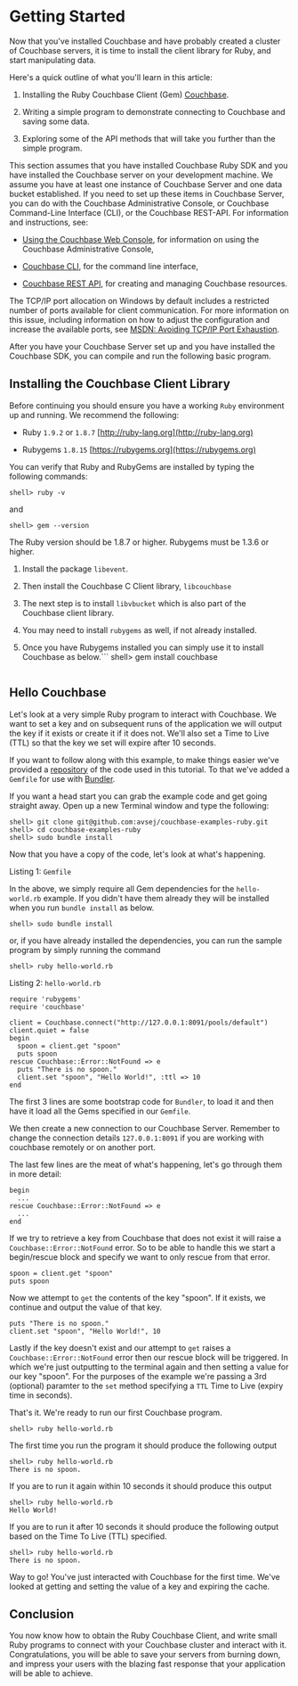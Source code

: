 # Getting Started

Now that you've installed Couchbase and have probably created a cluster of
Couchbase servers, it is time to install the client library for Ruby, and start
manipulating data.

Here's a quick outline of what you'll learn in this article:

 1. Installing the Ruby Couchbase Client (Gem)
    [Couchbase](https://github.com/couchbase/couchbase-ruby-client).

 1. Writing a simple program to demonstrate connecting to Couchbase and saving some
    data.

 1. Exploring some of the API methods that will take you further than the simple
    program.

This section assumes that you have installed Couchbase Ruby SDK and you have
installed the Couchbase server on your development machine. We assume you have
at least one instance of Couchbase Server and one data bucket established. If
you need to set up these items in Couchbase Server, you can do with the
Couchbase Administrative Console, or Couchbase Command-Line Interface (CLI), or
the Couchbase REST-API. For information and instructions, see:

 * [Using the Couchbase Web
   Console](http://www.couchbase.com/docs/couchbase-manual-1.8/couchbase-introduction.html),
   for information on using the Couchbase Administrative Console,

 * [Couchbase
   CLI](http://www.couchbase.com/docs/couchbase-manual-1.8/couchbase-admin-web-console.html),
   for the command line interface,

 * [Couchbase REST
   API](http://www.couchbase.com/docs/couchbase-manual-1.8/couchbase-admin-restapi.html),
   for creating and managing Couchbase resources.

The TCP/IP port allocation on Windows by default includes a restricted number of
ports available for client communication. For more information on this issue,
including information on how to adjust the configuration and increase the
available ports, see [MSDN: Avoiding TCP/IP Port
Exhaustion](http://msdn.microsoft.com/en-us/library/aa560610(v=bts.20).aspx).

After you have your Couchbase Server set up and you have installed the Couchbase
SDK, you can compile and run the following basic program.

<a id="couchbase-sdk-ruby-getting-started-installing"></a>

## Installing the Couchbase Client Library

Before continuing you should ensure you have a working `Ruby` environment up and
running. We recommend the following:

 * Ruby `1.9.2` or `1.8.7`  [http://ruby-lang.org](http://ruby-lang.org)

 * Rubygems `1.8.15`  [https://rubygems.org](https://rubygems.org)

You can verify that Ruby and RubyGems are installed by typing the following
commands:


```
shell> ruby -v
```

and


```
shell> gem --version
```

The Ruby version should be 1.8.7 or higher. Rubygems must be 1.3.6 or higher.

 1. Install the package `libevent`.

 1. Then install the Couchbase C Client library, `libcouchbase`

 1. The next step is to install `libvbucket` which is also part of the Couchbase
    client library.

 1. You may need to install `rubygems` as well, if not already installed.

 1. Once you have Rubygems installed you can simply use it to install Couchbase as
    below.```
    shell> gem install couchbase
    ```

<a id="couchbase-sdk-ruby-getting-started-hello"></a>

## Hello Couchbase

Let's look at a very simple Ruby program to interact with Couchbase. We want to
set a key and on subsequent runs of the application we will output the key if it
exists or create it if it does not. We'll also set a Time to Live (TTL) so that
the key we set will expire after 10 seconds.

If you want to follow along with this example, to make things easier we've
provided a [repository](https://github.com/avsej/couchbase-examples-ruby) of the
code used in this tutorial. To that we've added a `Gemfile` for use with
[Bundler](http://gembundler.com).

If you want a head start you can grab the example code and get going straight
away. Open up a new Terminal window and type the following:


```
shell> git clone git@github.com:avsej/couchbase-examples-ruby.git
shell> cd couchbase-examples-ruby
shell> sudo bundle install
```

Now that you have a copy of the code, let's look at what's happening.

Listing 1: `Gemfile`

In the above, we simply require all Gem dependencies for the `hello-world.rb`
example. If you didn't have them already they will be installed when you run
`bundle install` as below.


```
shell> sudo bundle install
```

or, if you have already installed the dependencies, you can run the sample
program by simply running the command


```
shell> ruby hello-world.rb
```

Listing 2: `hello-world.rb`


```
require 'rubygems'
require 'couchbase'

client = Couchbase.connect("http://127.0.0.1:8091/pools/default")
client.quiet = false
begin
  spoon = client.get "spoon"
  puts spoon
rescue Couchbase::Error::NotFound => e
  puts "There is no spoon."
  client.set "spoon", "Hello World!", :ttl => 10
end
```

The first 3 lines are some bootstrap code for `Bundler`, to load it and then
have it load all the Gems specified in our `Gemfile`.

We then create a new connection to our Couchbase Server. Remember to change the
connection details `127.0.0.1:8091` if you are working with couchbase remotely
or on another port.

The last few lines are the meat of what's happening, let's go through them in
more detail:


```
begin
  ...
rescue Couchbase::Error::NotFound => e
  ...
end
```

If we try to retrieve a key from Couchbase that does not exist it will raise a
`Couchbase::Error::NotFound` error. So to be able to handle this we start a
begin/rescue block and specify we want to only rescue from that error.


```
spoon = client.get "spoon"
puts spoon
```

Now we attempt to `get` the contents of the key "spoon". If it exists, we
continue and output the value of that key.


```
puts "There is no spoon."
client.set "spoon", "Hello World!", 10
```

Lastly if the key doesn't exist and our attempt to `get` raises a
`Couchbase::Error::NotFound` error then our rescue block will be triggered. In
which we're just outputting to the terminal again and then setting a value for
our key "spoon". For the purposes of the example we're passing a 3rd (optional)
paramter to the `set` method specifying a `TTL` Time to Live (expiry time in
seconds).

That's it. We're ready to run our first Couchbase program.


```
shell> ruby hello-world.rb
```

The first time you run the program it should produce the following output


```
shell> ruby hello-world.rb
There is no spoon.
```

If you are to run it again within 10 seconds it should produce this output


```
shell> ruby hello-world.rb
Hello World!
```

If you are to run it after 10 seconds it should produce the following output
based on the Time To Live (TTL) specified.


```
shell> ruby hello-world.rb
There is no spoon.
```

Way to go! You've just interacted with Couchbase for the first time. We've
looked at getting and setting the value of a key and expiring the cache.

<a id="couchbase-sdk-ruby-getting-started-conclusion"></a>

## Conclusion

You now know how to obtain the Ruby Couchbase Client, and write small Ruby
programs to connect with your Couchbase cluster and interact with it.
Congratulations, you will be able to save your servers from burning down, and
impress your users with the blazing fast response that your application will be
able to achieve.

<a id="tutorial"></a>
